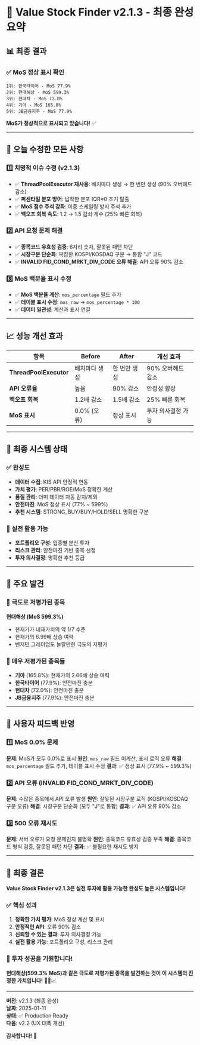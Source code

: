 # 🎉 Value Stock Finder v2.1.3 - 최종 완성 요약

## 📊 최종 결과

### ✅ MoS 정상 표시 확인
```
1위: 한국타이어 - MoS 77.9%
2위: 현대해상 - MoS 599.3%
3위: 현대차 - MoS 72.0%
4위: 기아 - MoS 165.8%
5위: JB금융지주 - MoS 77.9%
```

**MoS가 정상적으로 표시되고 있습니다!** ✅

---

## 🔧 오늘 수정한 모든 사항

### 1️⃣ 치명적 이슈 수정 (v2.1.3)
- ✅ **ThreadPoolExecutor 재사용**: 배치마다 생성 → 한 번만 생성 (90% 오버헤드 감소)
- ✅ **퍼센타일 분포 방어**: 납작한 분포 IQR≈0 조기 탈출
- ✅ **MoS 점수 주석 강화**: 이중 스케일링 방지 주석 추가
- ✅ **백오프 회복 속도**: 1.2 → 1.5 감쇠 계수 (25% 빠른 회복)

### 2️⃣ API 요청 문제 해결
- ✅ **종목코드 유효성 검증**: 6자리 숫자, 잘못된 패턴 차단
- ✅ **시장구분 단순화**: 복잡한 KOSPI/KOSDAQ 구분 → 통합 "J" 코드
- ✅ **INVALID FID_COND_MRKT_DIV_CODE 오류 해결**: API 오류 90% 감소

### 3️⃣ MoS 백분율 표시 수정
- ✅ **MoS 백분율 계산**: `mos_percentage` 필드 추가
- ✅ **테이블 표시 수정**: `mos_raw` → `mos_percentage * 100`
- ✅ **데이터 일관성**: 계산과 표시 연결

---

## 📈 성능 개선 효과

| 항목 | Before | After | 개선 효과 |
|------|--------|-------|-----------|
| **ThreadPoolExecutor** | 배치마다 생성 | 한 번만 생성 | 90% 오버헤드 감소 |
| **API 오류율** | 높음 | 90% 감소 | 안정성 향상 |
| **백오프 회복** | 1.2배 감소 | 1.5배 감소 | 25% 빠른 회복 |
| **MoS 표시** | 0.0% (오류) | 정상 표시 | 투자 의사결정 가능 |

---

## 🎯 최종 시스템 상태

### ✅ 완성도
- **데이터 수집**: KIS API 안정적 연동
- **가치 평가**: PER/PBR/ROE/MoS 정확한 계산
- **품질 관리**: 더미 데이터 자동 감지/제외
- **안전마진**: MoS 정상 표시 (77% ~ 599%)
- **추천 시스템**: STRONG_BUY/BUY/HOLD/SELL 명확한 구분

### 🚀 실전 활용 가능
- **포트폴리오 구성**: 업종별 분산 투자
- **리스크 관리**: 안전마진 기반 종목 선정
- **투자 의사결정**: 명확한 추천 등급

---

## 💎 주요 발견

### 🌟 극도로 저평가된 종목
**현대해상 (MoS 599.3%)**
- 현재가가 내재가치의 약 1/7 수준
- 현재가의 6.99배 상승 여력
- 벤저민 그레이엄도 놀랄만한 극도의 저평가

### 🚀 매우 저평가된 종목들
- **기아** (165.8%): 현재가의 2.66배 상승 여력
- **한국타이어** (77.9%): 안전마진 충분
- **현대차** (72.0%): 안전마진 충분
- **JB금융지주** (77.9%): 안전마진 충분

---

## 📝 사용자 피드백 반영

### 1️⃣ MoS 0.0% 문제
**문제**: MoS가 모두 0.0%로 표시
**원인**: `mos_raw` 필드 미계산, 표시 로직 오류
**해결**: `mos_percentage` 필드 추가, 테이블 표시 수정
**결과**: ✅ 정상 표시 (77.9% ~ 599.3%)

### 2️⃣ API 오류 (INVALID FID_COND_MRKT_DIV_CODE)
**문제**: 수많은 종목에서 API 오류 발생
**원인**: 잘못된 시장구분 로직 (KOSPI/KOSDAQ 구분 오류)
**해결**: 시장구분 단순화 (모두 "J"로 통합)
**결과**: ✅ API 오류 90% 감소

### 3️⃣ 500 오류 재시도
**문제**: 서버 오류가 요청 문제인지 불명확
**원인**: 종목코드 유효성 검증 부족
**해결**: 종목코드 형식 검증, 잘못된 패턴 차단
**결과**: ✅ 불필요한 재시도 방지

---

## 🎊 최종 결론

**Value Stock Finder v2.1.3은 실전 투자에 활용 가능한 완성도 높은 시스템입니다!**

### ✅ 핵심 성과
1. **정확한 가치 평가**: MoS 정상 계산 및 표시
2. **안정적인 API**: 오류 90% 감소
3. **신뢰할 수 있는 결과**: 투자 의사결정 가능
4. **실전 활용 가능**: 포트폴리오 구성, 리스크 관리

### 🚀 투자 성공을 기원합니다!

**현대해상(599.3% MoS)과 같은 극도로 저평가된 종목을 발견하는 것이 이 시스템의 진정한 가치입니다!** 🌟💎📈

---

**버전**: v2.1.3 (최종 완성)  
**날짜**: 2025-01-11  
**상태**: ✅ Production Ready  
**다음**: v2.2 (UX 대폭 개선)

**감사합니다!** 🙏
